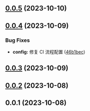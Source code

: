 

## [0.0.5](https://github.com/FE-CodeGenius/codegenius-format-plugin/compare/0.0.4...0.0.5) (2023-10-10)

## [0.0.4](https://github.com/FE-CodeGenius/codegenius-format-plugin/compare/0.0.3...0.0.4) (2023-10-09)


### Bug Fixes

* **config:** 修复 CI 流程配置 ([46b1bec](https://github.com/FE-CodeGenius/codegenius-format-plugin/commit/46b1bec9f821c5f31746c0309da61c2d94416e32))

## [0.0.3](https://github.com/FE-CodeGenius/codegenius-format-plugin/compare/0.0.2...0.0.3) (2023-10-09)

## [0.0.2](https://github.com/FE-CodeGenius/codegenius-format-plugin/compare/0.0.1...0.0.2) (2023-10-08)

## 0.0.1 (2023-10-08)